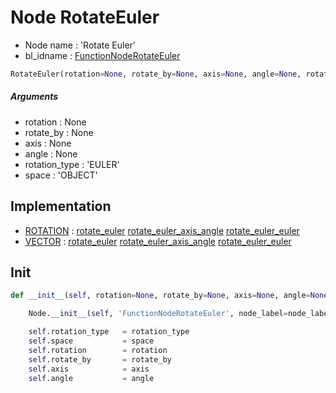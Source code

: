 # Node RotateEuler

- Node name : 'Rotate Euler'
- bl_idname : [FunctionNodeRotateEuler](https://docs.blender.org/api/current/bpy.types.FunctionNodeRotateEuler.html)


``` python
RotateEuler(rotation=None, rotate_by=None, axis=None, angle=None, rotation_type='EULER', space='OBJECT', node_label=None, node_color=None, **kwargs)
```
##### Arguments

- rotation : None
- rotate_by : None
- axis : None
- angle : None
- rotation_type : 'EULER'
- space : 'OBJECT'

## Implementation

- [ROTATION](/docs/GeoNodes/socket_ROTATION.md) : [rotate_euler](/docs/GeoNodes/socket_ROTATION.md#rotate_euler) [rotate_euler_axis_angle](/docs/GeoNodes/socket_ROTATION.md#rotate_euler_axis_angle) [rotate_euler_euler](/docs/GeoNodes/socket_ROTATION.md#rotate_euler_euler)
- [VECTOR](/docs/GeoNodes/socket_VECTOR.md) : [rotate_euler](/docs/GeoNodes/socket_VECTOR.md#rotate_euler) [rotate_euler_axis_angle](/docs/GeoNodes/socket_VECTOR.md#rotate_euler_axis_angle) [rotate_euler_euler](/docs/GeoNodes/socket_VECTOR.md#rotate_euler_euler)

## Init

``` python
def __init__(self, rotation=None, rotate_by=None, axis=None, angle=None, rotation_type='EULER', space='OBJECT', node_label=None, node_color=None, **kwargs):

    Node.__init__(self, 'FunctionNodeRotateEuler', node_label=node_label, node_color=node_color, **kwargs)

    self.rotation_type   = rotation_type
    self.space           = space
    self.rotation        = rotation
    self.rotate_by       = rotate_by
    self.axis            = axis
    self.angle           = angle
```
